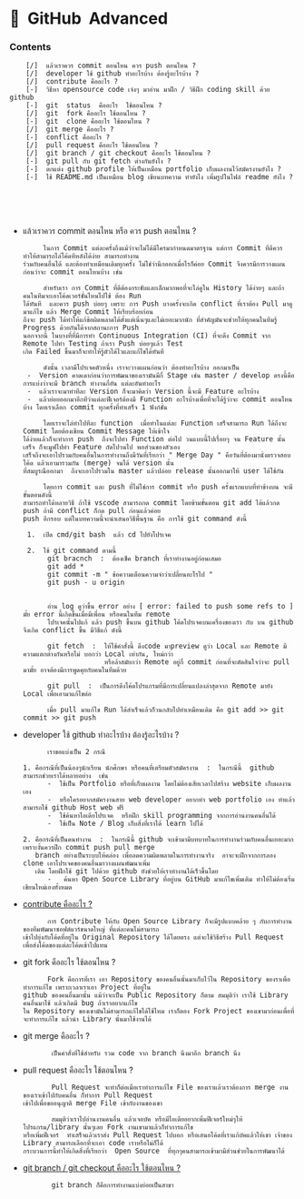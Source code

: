 # 🧠 &nbsp;GitHub &nbsp;Advanced

### Contents
        [/]  แล้วเราควร commit ตอนไหน ควร push ตอนไหน ?
        [/]  developer ใช้ github ทำอะไรบ้าง ต้องรู้อะไรบ้าง ?
        [/]  contribute คืออะไร ?
        [-]  วิธีหา opensource code เจ๋งๆ มาอ่าน มาฝึก / วิธีฝึก coding skill ด้วย github
        [-]  git  status  คืออะไร  ใช้ตอนไหน ? 
        [/]  git  fork คืออะไร ใช้ตอนไหน ?
        [-]  git  clone คืออะไร ใช้ตอนไหน ?
        [/]  git merge คืออะไร ?
        [-]  conflict คืออะไร ?
        [/]  pull request คืออะไร ใช้ตอนไหน ?
        [/]  git branch / git checkout คืออะไร ใช้ตอนไหน ?
        [-]  git pull กับ git fetch ต่างกันยังไง ?  
        [-]  ตกแต่ง github profile ให้เป็นเหมือน portfolio เก็บผลงานไว้สมัครงานยังไง ?
        [-]  ใช้ README.md เป็นเหมือน blog เขียนบทความ ทำยังไง เพิ่มรูปในไฟล์ readme ยังไง ?

<br/><br/><br/>

-    แล้วเราควร commit ตอนไหน หรือ ควร push ตอนไหน ?

              ในการ Commit แต่ละครั้งถึงแม้ว่าจะไม่ได้มีใครมากำหนดมาตรฐาน แต่การ Commit ที่ดีควรทำให้สามารถไล่โค้ดทีหลังได้ง่าย สามารถทำงาน
         ร่วมกับคนอื่นได้ และต้องทำเหมือนเดิมทุกครั้ง ไม่ใช่ว่านึกออกเมื่อไรก็ค่อย Commit จึงควรมีการวางแผนก่อนว่าจะ commit ตอนไหนบ้าง เช่น

              สำหรับเรา การ Commit ที่ดีต้องกระชับและเล็กมากพอที่จะไล่ดูใน History ได้ง่ายๆ และถ้าคนในทีมจะเอาโค้ดเวอร์ชั่นไหนไปใช้ ต้อง Run
         ได้ทันที  และควร push บ่อยๆ เพราะ การ Push บางครั้งจะเกิด conflict ที่เราต้อง Pull มาดู มาแก้ไข แล้ว Merge Commit ให้เรียบร้อยก่อน
         ถึงจะ push ได้ทำให้แก้ข้อผิดพลาดได้ตั้งแต่เนิ่นๆและไม่เยอะมากนัก ที่สำคัญมันจะช่วยให้ทุกคนในทีมรู้ Progress ด้วยกันได้จากสถานะการ Push
         นอกจากนี้ ในบางที่ที่มีการทำ Continuous Integration (CI) ที่จะดึง Commit จาก Remote ไปทำ Testing ถ้าเรา Push บ่อยๆแล้ว Test
         เกิด Failed ขึ้นมาก็จะทำให้รู้ตัวได้ไวและแก้ไขได้ทันที

              ดังนั้น เวลามีโปรเจคตัวหนึ่ง เราจะวางแผนก่อนว่า ต้องทำอะไรบ้าง ออกมาเป็น
          -  Version คาดเดาก่อนว่าการพัฒนาของเรามันมีกี่ Stage เช่น master / develop ตรงนี้คือการแบ่งว่าจะมี branch ทำงานกี่อัน แต่ละอันทำอะไร
          -  แล้วเราจะมาทำทีละ Version ก็จะมาคิดว่า Version นี้จะมี Feature อะไรบ้าง
          -  แล้วย่อยออกมาอีกทีว่าแต่ละฟีเจอร์ต้องมี Function อะไรบ้างเพื่อที่จะได้รู้ว่าจะ commit ตอนไหนบ้าง โดยเราเลือก commit ทุกครั้งที่ทำเสร็จ 1 ฟังก์ชั่น

              โดยเราจะไล่ทำไปทีละ function  เมื่อทำในแต่ละ Function เสร็จสามารถ Run ได้ถึงจะ Commit โดยต้องเขียน Commit Message ให้เข้าใจ
         ได้ง่ายแล้วก็จะทำการ push  ถึงจะไปทำ Function ต่อไป วนแบบนี้ไปเรื่อยๆ จน Feature นั้นเสร็จ ก็จะมูฟไปทำ Feature ถัดไปวนไป พอส่วนของตัวเอง
         เสร็จถึงจะเอาไปรวมกับคนอื่นในการทำงานถึงมีวันที่เรียกว่า " Merge Day " คือวันที่ต้องมานั่งตรวจสอบโค้ด แล้วเอามารวมกัน (merge) จนได้ version นั้น
         ที่สมบูรณืออกมา  ถึงจะเอาไปรวมใน master แล้วปล่อย release นั้นออกมาให้ user ได้ใช้กัน

              โดยการ commit และ push ที่ไม่ใช่การ commit หรือ push ครั้งแรกแบบที่ทำข้างบน จะมีขั้นตอนดังนี้
         สามารถทำได้หลายวิธี ถ้าใช้ vscode สามารถกด commit โดยข้ามขั้นตอน git add ได้แล้วกด push ถ้ามี conflict ก็กด pull ก่อนแล้วค่อย
         push อีกรอบ แต่ในบทความนี้จะนำเสนอวิธีพื้นฐาน คือ การใช้ git command ดังนี้
     
          1.  เปิด cmd/git bash  แล้ว cd ไปยังโปรเจค
     
          2.  ใช้ git command ตามนี้
               git bracnch  :  ต้องเช็ค branch ที่เราทำงานอยู่ก่อนเสมอ
               git add *
               git commit -m " ข้อความเตือนความจำว่าเปลี่ยนอะไรไป "
               git push - u origin


               อ่าน log ดูว่าขึ้น error อย่าง [ error: failed to push some refs to ] มั้ย error นี้เกิดขึ้นเมื่อมีเพื่อน หรือคนในทีม remote
               โปรเจคนั้นไปแก้ แล้ว push ขึ้นบน github โค้ดโปรเจคบนเครื่องของเรา กับ บน github จึงเกิด conflict ขึ้น มีวิธีแก้ ดังนี้
     
               git fetch  :  ให้ใช้คำสั่งนี้ ดึงcode มาpreview ดูว่า Local และ Remote มีความแตกต่างกันหรือไม่ บอกว่า Local เท่ากัน, ใหม่กว่า
                             หรือล้าสมัยกว่า Remote อยู่กี่ commit ก่อนที่จะตัดสินใจว่าจะ pull มามั้ย อาจต้องมีการพูดคุยกับคนในทีมด้วย
     
               git pull  :  เป็นการดึงโค้ดโปรแกรมที่มีการเปลี่ยนแปลงล่าสุดจาก Remote มายัง Local เพื่อเอามาแก้ไขต่อ

               เมื่อ pull มาแก้ไข Run ได้สำเร็จแล้วก็วนกลับไปทำเหมือนเดิม คือ git add >> git commit >> git push

  -  developer ใช้ github ทำอะไรบ้าง ต้องรู้อะไรบ้าง ?

               เราขอแบ่งเป็น 2 กรณี
     
         1. คือกรณีที่เป็นน้องๆนักเรียน นักศึกษา หรือคนที่เตรียมตัวสมัครงาน  :  ในกรณีนี้  github  สามารถช่วยเราได้หลายอย่าง  เช่น
               -  ใช้เป็น Portfolio หรือที่เก็บผลงาน โดยไม่ต้องเสียเวลาไปสร้าง website เก็บผลงานเอง
               -  หรือใครอยากสมัครงานสาย web developer อยากทำ web portfolio เอง ทำแล้วสามารถใช้ github Host web ฟรี
               -  ใช้ค้นหาไอเดียโปรเจค  หรือฝึก skill programming จากการอ่านงานคนอื่นได้
               -  ใช้เป็น Note / Blog เก็บสิ่งที่เราได้ learn ไปได้ 

         2. คือกรณีที่เป็นคนทำงาน  :  ในกรณีนี้ github จะเข้ามามีบทบาทในการทำงานร่วมกับคนอื่นเยอะมาก เพราะงั้นควรฝึก commit push pull merge
            branch อย่างเป็นระบบให้คล่อง เพื่อลดความผิดพลาดในการทำงานจริง  อาจะจะฝึกจากการลอง clone เอาโปรเจคของคนอื่นมาวางแผนพัฒนาเพิ่ม
            เติม โดยฝึกใช้ git ไปด้วย github ยังช่วยให้เราทำงานได้เร็วขึ้นโดย
               -   ค้นหา Open Source Library ที่อยู่บน GitHub มาแก้ไขเพิ่มเติม ทำให้ไม่ต้องเริ่มเขียนใหม่เองทั้งหมด

  -  [contribute คืออะไร ?](https://akexorcist.medium.com/contribute-the-open-source-library-in-github-c87538bec349)

               การ Contribute ให้กับ Open Source Library ก็จะมีรูปแบบคล้าย ๆ กับการทำงานของทีมพัฒนาซอฟต์แวร์ขนาดใหญ่​ ที่แต่ละคนไม่สามารถ
         เข้าไปยุ่งกับโค้ดที่อยู่ใน Original Repository ได้โดยตรง แต่จะใช้วิธีสร้าง Pull Request เพื่อส่งโค้ดของแต่ละโค้ดเข้าไปแทน

  -  git  fork คืออะไร ใช้ตอนไหน ?

               Fork คือการที่เรา เอา Repository ของคนอื่นนั้นมาเก็บไว้ใน Repository ของราเพื่อทำการแก้ไข เพราะเวลาเราเอา Project ที่อยู่ใน
         github ของคนอื่นมานั้น แม้ว่าจะเป็น Public Repository ก็ตาม สมมุติว่า เราใช้ Library คนอื่นมาใช้ แล้วเกิดมี bug ถ้าเราอยากแก้ไข
         ใน Repository ของเขามันไม่สามารถแก้ไขได้ใช้ไหม เราก็ตอง Fork Project ของเขามาก่อนเพื่อที่จะทำการแก้ไข แล้วนำ Library นั้นมาใช้งานได้

  -  git merge คืออะไร ?

                เป็นคำสั่งที่ใช้สำหรับ รวม code จาก branch นึงมาอีก branch นึง

  -  pull request คืออะไร ใช้ตอนไหน ?

                Pull Request จะทำก็ต่อเมื่อเราทำการแก้ไข File ของเราแล้วเราต้องการ merge งานของเราเข้าไปกับคนอื่น ก็ทำการ Pull Request
         เข้าไปเพื่อขออนุญาติ merge File เข้ากับงานของเขา
     
                สมมุติว่าเราไปอ่านงานคนอื่น แล้วเจอบัค หรือมีไอเดียอยากเพิ่มฟีเจอร์ใหม่ๆให้โปรแกรม/library นั้นๆเลย Fork งานเขามาแล้วก็ทำการแก้ไข
         หรือเพิ่มฟีเจอร์  ทำเสร็จแล้วเราส่ง Pull Request ไปบอก หรือเสนอโค้ดที่เราแก้บัคแล้วให้เขา เจ้าของ Library สามารถเลือกที่จะเอา code เราหรือไม่ก็ได้
         กระบวนการนี้ทำให้เกิดสิ่งที่เรียกว่า  Open Source  ที่ทุกๆคนสามารถเข้ามามีส่วนช่วยในการพัฒนาได้  

  -  [git branch / git checkout คืออะไร ใช้ตอนไหน ?](https://codinggun.com/git/git-branch/)

                git branch ก็คือการทำงานแบ่งย่อยเป็นสาขา
